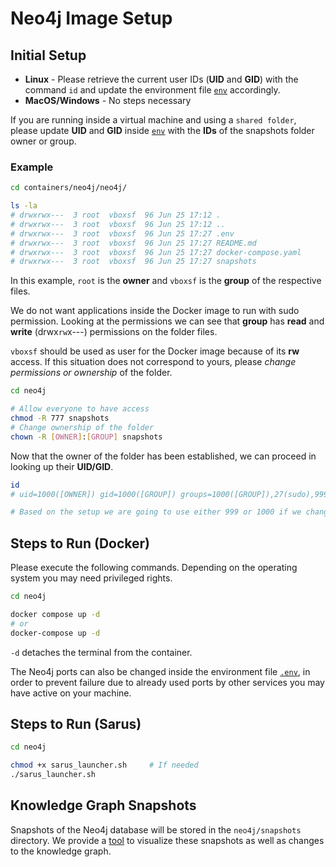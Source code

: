 # Neo4j Image Setup

## Initial Setup

- **Linux** - Please retrieve the current user IDs (**UID** and **GID**) with the command `id` and update the environment file [`env`](/containers/neo4j/.env) accordingly.
- **MacOS/Windows** - No steps necessary

If you are running inside a virtual machine and using a `shared folder`, please update **UID** and **GID** inside [`env`](/containers/neo4j/.env) with the **IDs** of the snapshots folder owner or group.

### Example

```bash
cd containers/neo4j/neo4j/

ls -la
# drwxrwx---  3 root  vboxsf  96 Jun 25 17:12 .
# drwxrwx---  3 root  vboxsf  96 Jun 25 17:12 ..
# drwxrwx---  3 root  vboxsf  96 Jun 25 17:27 .env
# drwxrwx---  3 root  vboxsf  96 Jun 25 17:27 README.md
# drwxrwx---  3 root  vboxsf  96 Jun 25 17:27 docker-compose.yaml
# drwxrwx---  3 root  vboxsf  96 Jun 25 17:27 snapshots
```

In this example, `root` is the **owner** and `vboxsf` is the **group** of the respective files.

We do not want applications inside the Docker image to run with sudo permission. Looking at the permissions we can see that **group** has **read** and **write** (drwx`rw`x---) permissions on the folder files.

`vboxsf` should be used as user for the Docker image because of its **rw** access. If this situation does not correspond to yours, please *change permissions or ownership* of the folder.

```bash
cd neo4j

# Allow everyone to have access
chmod -R 777 snapshots 
# Change ownership of the folder
chown -R [OWNER]:[GROUP] snapshots
```

Now that the owner of the folder has been established, we can proceed in looking up their **UID/GID**.

```bash
id
# uid=1000([OWNER]) gid=1000([GROUP]) groups=1000([GROUP]),27(sudo),999(vboxsf)

# Based on the setup we are going to use either 999 or 1000 if we changed ownership/permissions.
```

## Steps to Run (Docker)

Please execute the following commands. Depending on the operating system you may need privileged rights.

```bash
cd neo4j

docker compose up -d 
# or
docker-compose up -d 
```

`-d` detaches the terminal from the container.

The Neo4j ports can also be changed inside the environment file [`.env`](/containers/neo4j/.env), in order to prevent failure due to already used ports by other services you may have active on your machine.

## Steps to Run (Sarus)

```bash
cd neo4j

chmod +x sarus_launcher.sh     # If needed
./sarus_launcher.sh
```

## Knowledge Graph Snapshots

Snapshots of the Neo4j database will be stored in the `neo4j/snapshots` directory. We provide a [tool](/snapshots_visualization_tool) to visualize these snapshots as well as changes to the knowledge graph.
